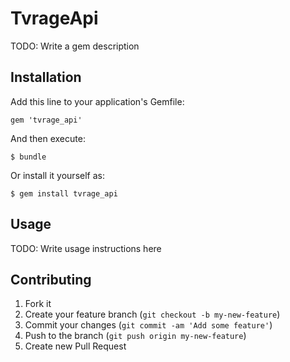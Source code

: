 # TvrageApi

TODO: Write a gem description

## Installation

Add this line to your application's Gemfile:

    gem 'tvrage_api'

And then execute:

    $ bundle

Or install it yourself as:

    $ gem install tvrage_api

## Usage

TODO: Write usage instructions here

## Contributing

1. Fork it
2. Create your feature branch (`git checkout -b my-new-feature`)
3. Commit your changes (`git commit -am 'Add some feature'`)
4. Push to the branch (`git push origin my-new-feature`)
5. Create new Pull Request
